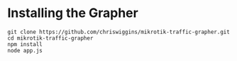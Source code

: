 Installing the Grapher
===

```
git clone https://github.com/chriswiggins/mikrotik-traffic-grapher.git
cd mikrotik-traffic-grapher
npm install
node app.js
```